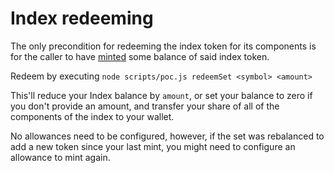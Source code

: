 Index redeeming
=============

The only precondition for redeeming the index token for its components is for the caller to have [minted](./minting.md) some balance of said index token.

Redeem by executing `node scripts/poc.js redeemSet <symbol> <amount>`

This'll reduce your Index balance by `amount`, or set your balance to zero if you don't provide an amount, and transfer your share of all of the components of the index to your wallet.

No allowances need to be configured, however, if the set was rebalanced to add a new token since your last mint, you might need to configure an allowance to mint again.
